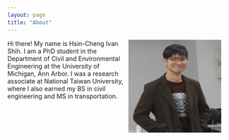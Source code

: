 ```yaml
---
layout: page
title: "About"
---
```


<div style="margin-right: 20px;">
    <img align="right" width="210" height="210" src="/images/IvanShih_headshot.png" style="vertical-align:middle">
</div>

Hi there! My name is Hsin-Cheng Ivan Shih. I am a PhD student in the Department of Civil and Environmental Engineering at the University of Michigan, Ann Arbor. I was a research associate at National Taiwan University, where I also earned my BS in civil engineering and MS in transportation.
